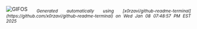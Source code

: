 <div align="justify">
<picture>
    <source media="(prefers-color-scheme: dark)" srcset="https://i.ibb.co/GnCd3G6/output-gif.gif">
    <source media="(prefers-color-scheme: light)" srcset="https://i.ibb.co/GnCd3G6/output-gif.gif">
    <img alt="GIFOS" src="https://i.ibb.co/GnCd3G6/output-gif.gif">
</picture>
<sub><i>Generated automatically using [x0rzavi/github-readme-terminal](https://github.com/x0rzavi/github-readme-terminal) on Wed Jan 08 07:48:57 PM EST 2025</i></sub>
</div>

<!--  -->